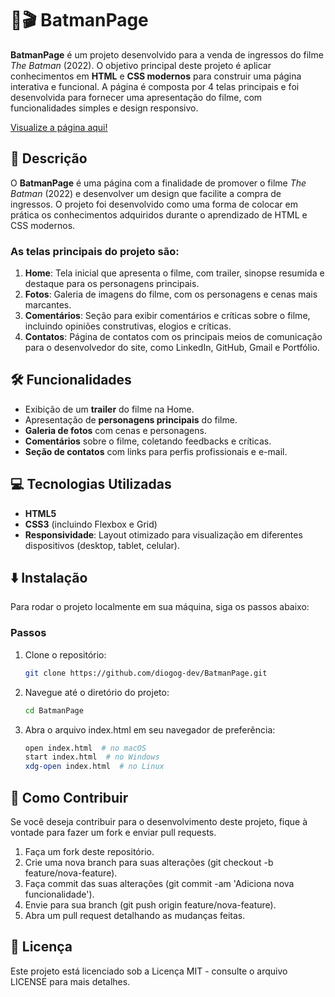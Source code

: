 # 🦇🎬 BatmanPage

**BatmanPage** é um projeto desenvolvido para a venda de ingressos do filme *The Batman* (2022). O objetivo principal deste projeto é aplicar conhecimentos em **HTML** e **CSS modernos** para construir uma página interativa e funcional. A página é composta por 4 telas principais e foi desenvolvida para fornecer uma apresentação do filme, com funcionalidades simples e design responsivo.

[Visualize a página aqui!](https://diogog-dev.github.io/BatmanPage/)

## 📝 Descrição

O **BatmanPage** é uma página com a finalidade de promover o filme *The Batman* (2022) e desenvolver um design que facilite a compra de ingressos. O projeto foi desenvolvido como uma forma de colocar em prática os conhecimentos adquiridos durante o aprendizado de HTML e CSS modernos.

### As telas principais do projeto são:

1. **Home**: Tela inicial que apresenta o filme, com trailer, sinopse resumida e destaque para os personagens principais.
2. **Fotos**: Galeria de imagens do filme, com os personagens e cenas mais marcantes.
3. **Comentários**: Seção para exibir comentários e críticas sobre o filme, incluindo opiniões construtivas, elogios e críticas.
4. **Contatos**: Página de contatos com os principais meios de comunicação para o desenvolvedor do site, como LinkedIn, GitHub, Gmail e Portfólio.

## 🛠️ Funcionalidades

- Exibição de um **trailer** do filme na Home.
- Apresentação de **personagens principais** do filme.
- **Galeria de fotos** com cenas e personagens.
- **Comentários** sobre o filme, coletando feedbacks e críticas.
- **Seção de contatos** com links para perfis profissionais e e-mail.

## 💻 Tecnologias Utilizadas

- **HTML5**
- **CSS3** (incluindo Flexbox e Grid)
- **Responsividade**: Layout otimizado para visualização em diferentes dispositivos (desktop, tablet, celular).

## ⬇️ Instalação

Para rodar o projeto localmente em sua máquina, siga os passos abaixo:

### Passos

1. Clone o repositório:
   ```bash
   git clone https://github.com/diogog-dev/BatmanPage.git
2. Navegue até o diretório do projeto:
   ```bash
   cd BatmanPage
3. Abra o arquivo index.html em seu navegador de preferência:
   ```bash
   open index.html  # no macOS
   start index.html  # no Windows
   xdg-open index.html  # no Linux

## 🤝 Como Contribuir
Se você deseja contribuir para o desenvolvimento deste projeto, fique à vontade para fazer um fork e enviar pull requests.

1. Faça um fork deste repositório.
2. Crie uma nova branch para suas alterações (git checkout -b feature/nova-feature).
3. Faça commit das suas alterações (git commit -am 'Adiciona nova funcionalidade').
4. Envie para sua branch (git push origin feature/nova-feature).
5. Abra um pull request detalhando as mudanças feitas.

## 📜 Licença
Este projeto está licenciado sob a Licença MIT - consulte o arquivo LICENSE para mais detalhes.
